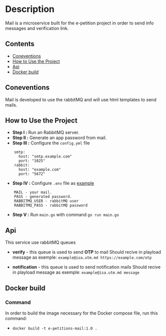 # Description
Mail is a microservice built for the e-petition project in order to send info messages and verification link.

## Contents
- [Coneventions](#coneventions)
- [How to Use the Project](#how-to-use-the-project)
- [Api](#api)
- [Docker build](#docker-build)

## Coneventions
Mail is developed to use the rabbitMQ and will use html templates to send mails.

## How to Use the Project
- **Step I :** Run an RabbitMQ server.
- **Step II :** Generate an app password from mail.
- **Step III :** Configure the `config.yml` file
```
	smtp:
	  host: "smtp.example.com"
	  port: "1025"
	rabbit:
	  host: "example.com"
	  port: "5672"
```
- **Step IV :** Configure `.env` file as [example](https://github.com/catness812/e-petitions-project/blob/master/mail_service/.env.example)
```
	MAIL - your mail.
	PASS - generated password.
	RABBITMQ_USER - rabbitMQ user
	RABBITMQ_PASS - rabbitMQ password
```
- **Step V :** Run `main.go` with command `go run main.go`

## Api
This service use rabbitMQ queues
- **verify** - this queue is used to send **OTP** to mail
Should recive in playload message as exemple:
```example@isa.utm.md https://example.com/otp```

- **notification** - this queue is used to send notification mails
Should recive in playload message as exemple:
```example@isa.utm.md message```

## Docker build
### Command
In order to build the image necessary for the Docker compose file, run this command:
- ```docker build -t e-petitions-mail:1.0 .```
